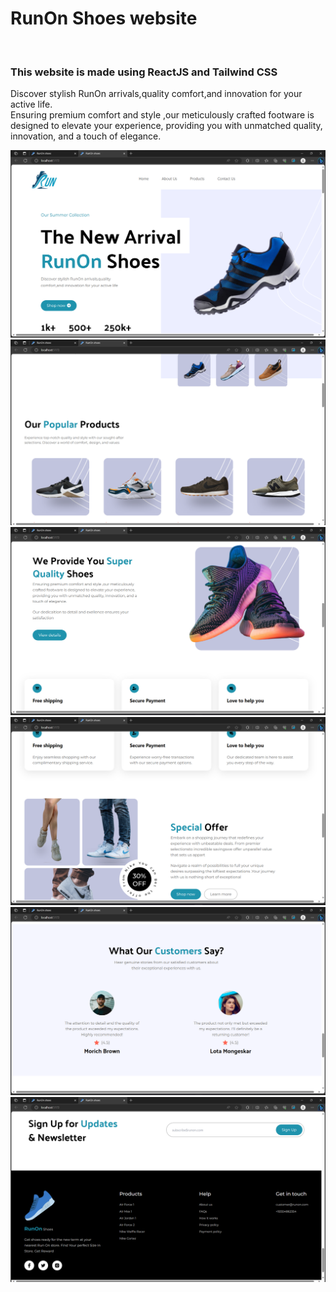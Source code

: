 <h1>RunOn Shoes website</h1>
<br/>
<h3>This website is made using ReactJS and Tailwind CSS </h3>
<p> Discover stylish RunOn arrivals,quality comfort,and innovation for your active life.<br>Ensuring premium comfort and style ,our meticulously crafted footware is designed to elevate your experience, providing you with unmatched quality, innovation, and a touch of elegance.</p>
<img src="readmeimg1.png"/>
<img src="readmeimg2.png"/>
<img src="readmeimg3.png"/>
<img src="readmeimg4.png"/>
<img src="readmeimg5.png"/>
<img src="readmeimg6.png"/>
